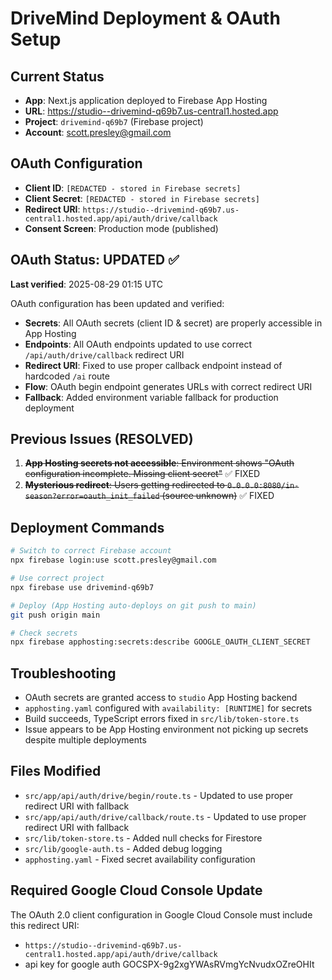 # DriveMind Deployment & OAuth Setup

## Current Status
- **App**: Next.js application deployed to Firebase App Hosting
- **URL**: https://studio--drivemind-q69b7.us-central1.hosted.app
- **Project**: `drivemind-q69b7` (Firebase project)
- **Account**: scott.presley@gmail.com

## OAuth Configuration
- **Client ID**: `[REDACTED - stored in Firebase secrets]`
- **Client Secret**: `[REDACTED - stored in Firebase secrets]`
- **Redirect URI**: `https://studio--drivemind-q69b7.us-central1.hosted.app/api/auth/drive/callback`
- **Consent Screen**: Production mode (published)

## OAuth Status: UPDATED ✅
**Last verified**: 2025-08-29 01:15 UTC

OAuth configuration has been updated and verified:
- **Secrets**: All OAuth secrets (client ID & secret) are properly accessible in App Hosting
- **Endpoints**: All OAuth endpoints updated to use correct `/api/auth/drive/callback` redirect URI
- **Redirect URI**: Fixed to use proper callback endpoint instead of hardcoded `/ai` route
- **Flow**: OAuth begin endpoint generates URLs with correct redirect URI
- **Fallback**: Added environment variable fallback for production deployment

## Previous Issues (RESOLVED)
1. ~~**App Hosting secrets not accessible**: Environment shows "OAuth configuration incomplete. Missing client secret"~~ ✅ FIXED
2. ~~**Mysterious redirect**: Users getting redirected to `0.0.0.0:8080/in-season?error=oauth_init_failed` (source unknown)~~ ✅ FIXED

## Deployment Commands
```bash
# Switch to correct Firebase account
npx firebase login:use scott.presley@gmail.com

# Use correct project  
npx firebase use drivemind-q69b7

# Deploy (App Hosting auto-deploys on git push to main)
git push origin main

# Check secrets
npx firebase apphosting:secrets:describe GOOGLE_OAUTH_CLIENT_SECRET
```

## Troubleshooting
- OAuth secrets are granted access to `studio` App Hosting backend
- `apphosting.yaml` configured with `availability: [RUNTIME]` for secrets
- Build succeeds, TypeScript errors fixed in `src/lib/token-store.ts`
- Issue appears to be App Hosting environment not picking up secrets despite multiple deployments

## Files Modified
- `src/app/api/auth/drive/begin/route.ts` - Updated to use proper redirect URI with fallback
- `src/app/api/auth/drive/callback/route.ts` - Updated to use proper redirect URI with fallback
- `src/lib/token-store.ts` - Added null checks for Firestore
- `src/lib/google-auth.ts` - Added debug logging
- `apphosting.yaml` - Fixed secret availability configuration

## Required Google Cloud Console Update
The OAuth 2.0 client configuration in Google Cloud Console must include this redirect URI:
- `https://studio--drivemind-q69b7.us-central1.hosted.app/api/auth/drive/callback`
- api key for google auth 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